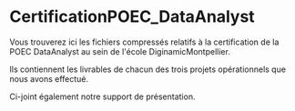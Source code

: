 # CertificationPOEC_DataAnalyst


Vous trouverez ici les fichiers compressés relatifs à la certification de la POEC DataAnalyst au sein de l'école DiginamicMontpellier.

Ils contiennent les livrables de chacun des trois projets opérationnels que nous avons effectué.

Ci-joint également notre support de présentation.

